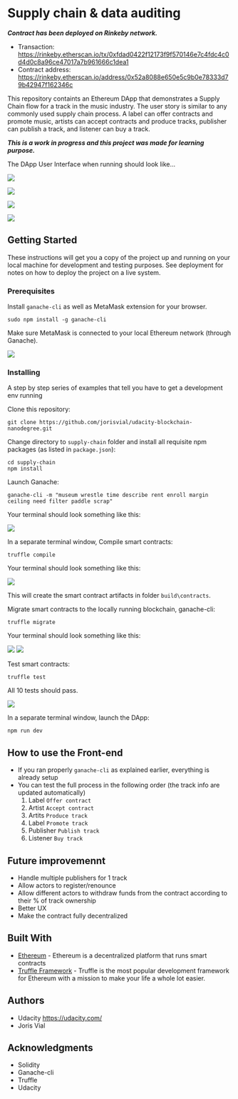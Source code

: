 # Supply chain & data auditing

***Contract has been deployed on Rinkeby network.***
* Transaction: https://rinkeby.etherscan.io/tx/0xfdad0422f12173f9f570146e7c4fdc4c0d4d0c8a96ce47017a7b961666c1dea1
* Contract address: https://rinkeby.etherscan.io/address/0x52a8088e650e5c9b0e78333d79b42947f162346c

This repository containts an Ethereum DApp that demonstrates a Supply Chain flow for a track in the music industry. The user story is similar to any commonly used supply chain process. A label can offer contracts and promote music, artists can accept contracts and produce tracks, publisher can publish a track, and listener can buy a track.

***This is a work in progress and this project was made for learning purpose.***

The DApp User Interface when running should look like...

![](images/Capture.PNG)

![](images/Capture2.PNG)

![](images/Capture3.PNG)

![](images/Capture4.PNG)

## Getting Started

These instructions will get you a copy of the project up and running on your local machine for development and testing purposes. See deployment for notes on how to deploy the project on a live system.

### Prerequisites

Install `ganache-cli` as well as MetaMask extension for your browser.
```
sudo npm install -g ganache-cli
```
Make sure MetaMask is connected to your local Ethereum network (through Ganache).

![](images/Capture5.PNG)

### Installing

A step by step series of examples that tell you have to get a development env running

Clone this repository:

```
git clone https://github.com/jorisvial/udacity-blockchain-nanodegree.git
```

Change directory to ```supply-chain``` folder and install all requisite npm packages (as listed in ```package.json```):

```
cd supply-chain
npm install
```

Launch Ganache:

```
ganache-cli -m "museum wrestle time describe rent enroll margin ceiling need filter paddle scrap"
```

Your terminal should look something like this:

![](images/Capture6.PNG)

In a separate terminal window, Compile smart contracts:

```
truffle compile
```

Your terminal should look something like this:

![](images/Capture7.PNG)

This will create the smart contract artifacts in folder ```build\contracts```.

Migrate smart contracts to the locally running blockchain, ganache-cli:

```
truffle migrate
```

Your terminal should look something like this:

![](images/Capture8.PNG)
![](images/Capture9.PNG)

Test smart contracts:

```
truffle test
```

All 10 tests should pass.

![](images/Capture10.PNG)

In a separate terminal window, launch the DApp:

```
npm run dev
```

## How to use the Front-end
* If you ran properly `ganache-cli` as explained earlier, everything is already setup
* You can test the full process in the following order (the track info are updated automatically)
  1) Label `Offer contract`
  2) Artist `Accept contract`
  3) Artits `Produce track`
  4) Label `Promote track`
  5) Publisher `Publish track`
  6) Listener `Buy track`

## Future improvemennt
* Handle multiple publishers for 1 track
* Allow actors to register/renounce
* Allow different actors to withdraw funds from the contract according to their % of track ownership
* Better UX
* Make the contract fully decentralized

## Built With

* [Ethereum](https://www.ethereum.org/) - Ethereum is a decentralized platform that runs smart contracts
* [Truffle Framework](http://truffleframework.com/) - Truffle is the most popular development framework for Ethereum with a mission to make your life a whole lot easier.


## Authors

* Udacity https://udacity.com/
* Joris Vial

## Acknowledgments

* Solidity
* Ganache-cli
* Truffle
* Udacity
